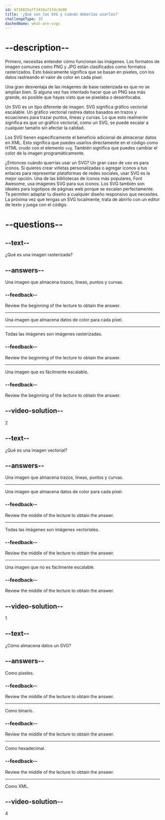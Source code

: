 ```yaml
---
id: 6716825aff3434a71fdc3e99
title: '¿Qué son los SVG y cuándo deberías usarlos?'
challengeType: 19
dashedName: what-are-svgs
---
```


# --description--

Primero, necesitas entender cómo funcionan las imágenes. Los formatos de imagen comunes como PNG y JPG están clasificados como formatos rasterizados. Esto básicamente significa que se basan en píxeles, con los datos rastreando el valor de color en cada píxel.

Una gran desventaja de las imágenes de base rasterizada es que no se amplían bien. Si alguna vez has intentado hacer que un PNG sea más grande, es posible que hayas visto que se pixelaba o desenfocaba.

Un SVG es un tipo diferente de imagen. SVG significa gráfico vectorial escalable. Un gráfico vectorial rastrea datos basados en trazos y ecuaciones para trazar puntos, líneas y curvas. Lo que esto realmente significa es que un gráfico vectorial, como un SVG, se puede escalar a cualquier tamaño sin afectar la calidad.

Los SVG tienen específicamente el beneficio adicional de almacenar datos en XML. Esto significa que puedes usarlos directamente en el código como HTML crudo con el elemento `svg`. También significa que puedes cambiar el color de la imagen programáticamente.

¿Entonces cuándo querrías usar un SVG? Un gran caso de uso es para íconos. Si quieres crear viñetas personalizadas o agregar íconos a tus enlaces para representar plataformas de redes sociales, usar SVG es la mejor opción. Una de las bibliotecas de íconos más populares, Font Awesome, usa imágenes SVG para sus íconos. Los SVG también son ideales para logotipos de páginas web porque se escalan perfectamente. Te permiten adaptar tu diseño a cualquier diseño responsivo que necesites. La próxima vez que tengas un SVG localmente, trata de abrirlo con un editor de texto y juega con el código.

# --questions--

## --text--

¿Qué es una imagen rasterizada?

## --answers--

Una imagen que almacena trazos, líneas, puntos y curvas.

### --feedback--

Review the beginning of the lecture to obtain the answer.

---

Una imagen que almacena datos de color para cada píxel.

---

Todas las imágenes son imágenes rasterizadas.

### --feedback--

Review the beginning of the lecture to obtain the answer.

---

Una imagen que es fácilmente escalable.

### --feedback--

Review the beginning of the lecture to obtain the answer.

## --video-solution--

2

## --text--

¿Qué es una imagen vectorial?

## --answers--

Una imagen que almacena trazos, líneas, puntos y curvas.

---

Una imagen que almacena datos de color para cada píxel.

### --feedback--

Review the middle of the lecture to obtain the answer.

---

Todas las imágenes son imágenes vectoriales.

### --feedback--

Review the middle of the lecture to obtain the answer.

---

Una imagen que no es fácilmente escalable.

### --feedback--

Review the middle of the lecture to obtain the answer.

## --video-solution--

1

## --text--

¿Cómo almacena datos un SVG?

## --answers--

Como píxeles.

### --feedback--

Review the middle of the lecture to obtain the answer.

---

Como binario.

### --feedback--

Review the middle of the lecture to obtain the answer.

---

Como hexadecimal.

### --feedback--

Review the middle of the lecture to obtain the answer.

---

Como XML.

## --video-solution--

4

